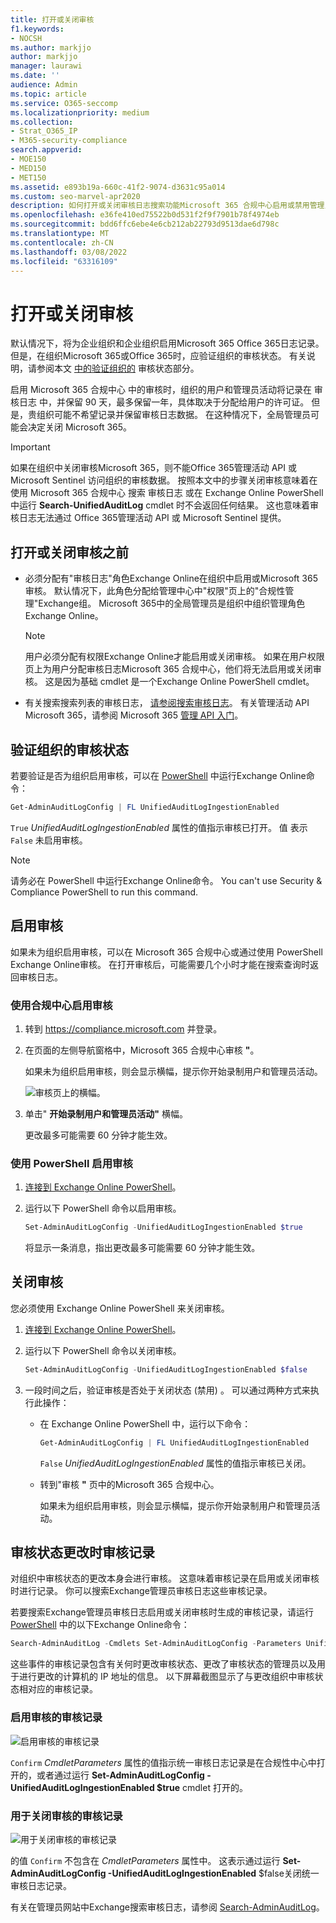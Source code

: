 ```yaml
---
title: 打开或关闭审核
f1.keywords:
- NOCSH
ms.author: markjjo
author: markjjo
manager: laurawi
ms.date: ''
audience: Admin
ms.topic: article
ms.service: O365-seccomp
ms.localizationpriority: medium
ms.collection:
- Strat_O365_IP
- M365-security-compliance
search.appverid:
- MOE150
- MED150
- MET150
ms.assetid: e893b19a-660c-41f2-9074-d3631c95a014
ms.custom: seo-marvel-apr2020
description: 如何打开或关闭审核日志搜索功能Microsoft 365 合规中心启用或禁用管理员搜索审核日志。
ms.openlocfilehash: e36fe410ed75522b0d531f2f9f7901b78f4974eb
ms.sourcegitcommit: bdd6ffc6ebe4e6cb212ab22793d9513dae6d798c
ms.translationtype: MT
ms.contentlocale: zh-CN
ms.lasthandoff: 03/08/2022
ms.locfileid: "63316109"
---
```

# <a name="turn-auditing-on-or-off"></a>打开或关闭审核

默认情况下，将为企业组织和企业组织启用Microsoft 365 Office 365日志记录。 但是，在组织Microsoft 365或Office 365时，应验证组织的审核状态。 有关说明，请参阅本文 [中的验证组织的](#verify-the-auditing-status-for-your-organization) 审核状态部分。 

启用 Microsoft 365 合规中心 中的审核时，组织的用户和管理员活动将记录在 审核日志 中，并保留 90 天，最多保留一年，具体取决于分配给用户的许可证。 但是，贵组织可能不希望记录并保留审核日志数据。 在这种情况下，全局管理员可能会决定关闭 Microsoft 365。

> [!IMPORTANT]
> 如果在组织中关闭审核Microsoft 365，则不能Office 365管理活动 API 或 Microsoft Sentinel 访问组织的审核数据。 按照本文中的步骤关闭审核意味着在使用 Microsoft 365 合规中心 搜索 审核日志 或在 Exchange Online PowerShell 中运行 **Search-UnifiedAuditLog** cmdlet 时不会返回任何结果。 这也意味着审核日志无法通过 Office 365管理活动 API 或 Microsoft Sentinel 提供。
  
## <a name="before-you-turn-auditing-on-or-off"></a>打开或关闭审核之前

- 必须分配有"审核日志"角色Exchange Online在组织中启用或Microsoft 365审核。 默认情况下，此角色分配给管理中心中"权限"页上的"合规性管理"Exchange组。 Microsoft 365中的全局管理员是组织中组织管理角色Exchange Online。

    > [!NOTE]
    > 用户必须分配有权限Exchange Online才能启用或关闭审核。 如果在用户权限页上为用户分配审核日志Microsoft 365 合规中心，他们将无法启用或关闭审核。 这是因为基础 cmdlet 是一个Exchange Online PowerShell cmdlet。

- 有关搜索搜索列表的审核日志， [请参阅搜索审核日志](search-the-audit-log-in-security-and-compliance.md)。 有关管理活动 API Microsoft 365，请参阅 Microsoft 365 [管理 API 入门](/office/office-365-management-api/get-started-with-office-365-management-apis)。

## <a name="verify-the-auditing-status-for-your-organization"></a>验证组织的审核状态

若要验证是否为组织启用审核，可以在 [PowerShell](/powershell/exchange/connect-to-exchange-online-powershell) 中运行Exchange Online命令：

```powershell
Get-AdminAuditLogConfig | FL UnifiedAuditLogIngestionEnabled
```

`True` _UnifiedAuditLogIngestionEnabled_ 属性的值指示审核已打开。 值 表示 `False` 未启用审核。

> [!NOTE]
> 请务必在 PowerShell 中运行Exchange Online命令。 You can't use Security & Compliance PowerShell to run this command.

## <a name="turn-on-auditing"></a>启用审核

如果未为组织启用审核，可以在 Microsoft 365 合规中心或通过使用 PowerShell Exchange Online审核。 在打开审核后，可能需要几个小时才能在搜索查询时返回审核日志。
  
### <a name="use-the-compliance-center-to-turn-on-auditing"></a>使用合规中心启用审核

1. 转到 <https://compliance.microsoft.com> 并登录。

2. 在页面的左侧导航窗格中，Microsoft 365 合规中心审核 **"**。

   如果未为组织启用审核，则会显示横幅，提示你开始录制用户和管理员活动。

   ![审核页上的横幅。](../media/AuditingBanner.png)

3. 单击" **开始录制用户和管理员活动"** 横幅。

   更改最多可能需要 60 分钟才能生效。

### <a name="use-powershell-to-turn-on-auditing"></a>使用 PowerShell 启用审核

1. [连接到 Exchange Online PowerShell](/powershell/exchange/connect-to-exchange-online-powershell)。

2. 运行以下 PowerShell 命令以启用审核。

    ```powershell
    Set-AdminAuditLogConfig -UnifiedAuditLogIngestionEnabled $true
    ```

    将显示一条消息，指出更改最多可能需要 60 分钟才能生效。
  
## <a name="turn-off-auditing"></a>关闭审核

您必须使用 Exchange Online PowerShell 来关闭审核。
  
1. [连接到 Exchange Online PowerShell](/powershell/exchange/connect-to-exchange-online-powershell)。

2. 运行以下 PowerShell 命令以关闭审核。

    ```powershell
    Set-AdminAuditLogConfig -UnifiedAuditLogIngestionEnabled $false
    ```

3. 一段时间之后，验证审核是否处于关闭状态 (禁用) 。 可以通过两种方式来执行此操作：

    - 在 Exchange Online PowerShell 中，运行以下命令：

      ```powershell
      Get-AdminAuditLogConfig | FL UnifiedAuditLogIngestionEnabled
      ```

      `False` _UnifiedAuditLogIngestionEnabled_ 属性的值指示审核已关闭。

    - 转到"审核 **"** 页中的Microsoft 365 合规中心。

      如果未为组织启用审核，则会显示横幅，提示你开始录制用户和管理员活动。

## <a name="audit-records-when-auditing-status-is-changed"></a>审核状态更改时审核记录

对组织中审核状态的更改本身会进行审核。 这意味着审核记录在启用或关闭审核时进行记录。 你可以搜索Exchange管理员审核日志这些审核记录。

若要搜索Exchange管理员审核日志启用或关闭审核时生成的审核记录，请运行 [PowerShell](/powershell/exchange/connect-to-exchange-online-powershell) 中的以下Exchange Online命令：

```powershell
Search-AdminAuditLog -Cmdlets Set-AdminAuditLogConfig -Parameters UnifiedAuditLogIngestionEnabled
```

这些事件的审核记录包含有关何时更改审核状态、更改了审核状态的管理员以及用于进行更改的计算机的 IP 地址的信息。 以下屏幕截图显示了与更改组织中审核状态相对应的审核记录。

### <a name="audit-record-for-turning-on-auditing"></a>启用审核的审核记录

![启用审核的审核记录](../media/AuditStatusAuditingEnabled.png)

`Confirm` *CmdletParameters* 属性的值指示统一审核日志记录是在合规性中心中打开的，或者通过运行 **Set-AdminAuditLogConfig -UnifiedAuditLogIngestionEnabled $true** cmdlet 打开的。

### <a name="audit-record-for-turning-off-auditing"></a>用于关闭审核的审核记录

![用于关闭审核的审核记录](../media/AuditStatusAuditingDisabled.png)

的值 `Confirm` 不包含在 *CmdletParameters* 属性中。 这表示通过运行 **Set-AdminAuditLogConfig -UnifiedAuditLogIngestionEnabled** $false关闭统一审核日志记录。

有关在管理员网站中Exchange搜索审核日志，请参阅 [Search-AdminAuditLog](/powershell/module/exchange/search-adminauditlog)。
